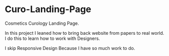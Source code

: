 # Curo-Landing-Page
Cosmetics Curology Landing Page.

In this project I leaned how to bring back website from papers to real world.
I do this to learn how to work with Designers.

I skip Responsive Design Because I have so much work to do.
